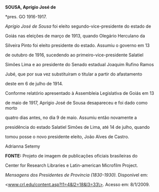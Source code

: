 **SOUSA, Aprígio José de**



\*pres. GO 1916-1917.



*Aprígio José de Sousa* foi eleito segundo-vice-presidente do estado de

Goiás nas eleições de março de 1913, quando Olegário Herculano da

Silveira Pinto foi eleito presidente do estado. Assumiu o governo em 13

de outubro de 1916, sucedendo ao primeiro-vice-presidente Salatiel

Simões Lima e ao presidente do Senado estadual Joaquim Rufino Ramos

Jubé, que por sua vez substituíram o titular a partir do afastamento

deste em 6 de julho de 1914.



Conforme relatório apresentado à Assembleia Legislativa de Goiás em 13

de maio de 1917, Aprígio José de Sousa desapareceu e foi dado como morto

quatro dias antes, no dia 9 de maio. Assumiu então novamente a

presidência do estado Salatiel Simões de Lima, até 14 de julho, quando

tomou posse o novo presidente eleito, João Alves de Castro.



Adrianna Setemy



**FONTE:** Projeto de imagem de publicações oficiais brasileiras do

Center for Research Libraries e Latin-american Microfilm Project.

*Mensagens dos Presidentes de Província (1830-1930).* Disponível em:

\<www.crl.edu/content.asp?l1=4&l2=18&l3=33\>. Acesso em: 8/1/2009.

